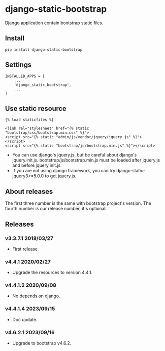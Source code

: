 # django-static-bootstrap


Django application contain bootstrap static files.


## Install

```shell
pip install django-static-bootstrap
```

## Settings

```
INSTALLED_APPS = [
    ...
    'django_static_bootstrap',
    ...
]
```

## Use static resource

```
{% load staticfiles %}

<link rel="stylesheet" href="{% static "bootstrap/css/bootstrap.min.css" %}">
<script src="{% static "admin/js/vendor/jquery/jquery.js" %}"></script>
<script src="{% static "bootstrap/js/bootstrap.min.js" %}"></script>
```

- You can use django's jquery.js, but be careful about django's jquery.init.js. bootstrap/js/bootstrap.min.js must be loaded after jquery.js and before jquery.init.js.
- If you are not using django framework, you can try django-static-jquery3>=5.0.0 to get jquery.js.

## About releases

The first three number is the same with bootstrap project's version.
The fourth number is our release number, it's optional.

## Releases

### v3.3.7.1 2018/03/27

- First release.

### v4.4.1 2020/02/27

- Upgrade the resources to version 4.4.1.

### v4.4.1.2 2020/09/08

- No depends on django.

### v4.4.1.4 2023/09/15

- Doc update.

### v4.6.2.1 2023/09/16

- Upgrade to bootstrap v4.6.2.
